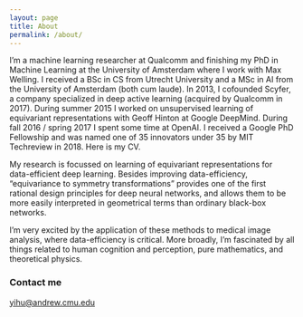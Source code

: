 ```yaml
---
layout: page
title: About
permalink: /about/
---
```


I’m a machine learning researcher at Qualcomm and finishing my PhD in Machine Learning at the University of Amsterdam where I work with Max Welling. I received a BSc in CS from Utrecht University and a MSc in AI from the University of Amsterdam (both cum laude). In 2013, I cofounded Scyfer, a company specialized in deep active learning (acquired by Qualcomm in 2017). During summer 2015 I worked on unsupervised learning of equivariant representations with Geoff Hinton at Google DeepMind. During fall 2016 / spring 2017 I spent some time at OpenAI. I received a Google PhD Fellowship and was named one of 35 innovators under 35 by MIT Techreview in 2018. Here is my CV.

My research is focussed on learning of equivariant representations for data-efficient deep learning. Besides improving data-efficiency, “equivariance to symmetry transformations” provides one of the first rational design principles for deep neural networks, and allows them to be more easily interpreted in geometrical terms than ordinary black-box networks.

I’m very excited by the application of these methods to medical image analysis, where data-efficiency is critical. More broadly, I’m fascinated by all things related to human cognition and perception, pure mathematics, and theoretical physics.

### Contact me

[yihu@andrew.cmu.edu](mailto:email@domain.com)
